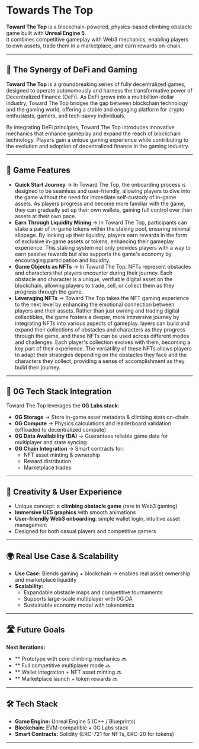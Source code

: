 # Towards The Top

**Toward The Top** is a blockchain-powered, physics-based climbing obstacle game built with **Unreal Engine 5**.  
It combines competitive gameplay with Web3 mechanics, enabling players to own assets, trade them in a marketplace, and earn rewards on-chain.

---

## 🔗 The Synergy of DeFi and Gaming 
**Toward The Top** is a groundbreaking series of fully decentralized games, designed to operate autonomously and harness the transformative power of Decentralized Finance (DeFi). As DeFi grows into a multibillion-dollar industry, Toward The Top bridges the gap between blockchain technology and the gaming world, offering a stable and engaging platform for crypto enthusiasts, gamers, and tech-savvy individuals.

By integrating DeFi principles, Toward The Top introduces innovative mechanics that enhance gameplay and expand the reach of blockchain technology. Players gain a unique gaming experience while contributing to the evolution and adoption of decentralized finance in the gaming industry.

---

## 🔗 Game Features

- **Quick Start Journey** → In Toward The Top, the onboarding process is designed to be seamless and user-friendly, allowing players to dive into the game without the need for immediate self-custody of in-game assets. As players progress and become more familiar with the game, they can gradually set up their own wallets, gaining full control over their assets at their own pace.
- **Earn Through Liquidity Mining** → In Toward The Top, participants can stake a pair of in-game tokens within the staking pool, ensuring minimal slippage. By locking up their liquidity, players earn rewards in the form of exclusive in-game assets or tokens, enhancing their gameplay experience. This staking system not only provides players with a way to earn passive rewards but also supports the game's economy by encouraging participation and liquidity.
- **Game Objects as NFTs** → In Toward The Top, NFTs represent obstacles and characters that players encounter during their journey. Each obstacle and character is a unique, verifiable digital asset on the blockchain, allowing players to trade, sell, or collect them as they progress through the game.
- **Leveraging NFTs** → Toward The Top takes the NFT gaming experience to the next level by enhancing the emotional connection between players and their assets. Rather than just owning and trading digital collectibles, the game fosters a deeper, more immersive journey by integrating NFTs into various aspects of gameplay. layers can build and expand their collections of obstacles and characters as they progress through the game, and these NFTs can be used across different modes and challenges. Each player's collection evolves with them, becoming a key part of their experience. The versatility of these NFTs allows players to adapt their strategies depending on the obstacles they face and the characters they collect, providing a sense of accomplishment as they build their journey.
    
---

## 🔗 0G Tech Stack Integration 
Toward The Top leverages the **0G Labs stack**:
- **0G Storage** → Store in-game asset metadata & climbing stats on-chain  
- **0G Compute** → Physics calculations and leaderboard validation (offloaded to decentralized compute)  
- **0G Data Availability (DA)** → Guarantees reliable game data for multiplayer and state syncing  
- **0G Chain Integration** → Smart contracts for:
  - NFT asset minting & ownership  
  - Reward distribution  
  - Marketplace trades  

---

## 🎨 Creativity & User Experience 
- Unique concept: a **climbing obstacle game** (rare in Web3 gaming)  
- **Immersive UE5 graphics** with smooth animations  
- **User-friendly Web3 onboarding**: simple wallet login, intuitive asset management  
- Designed for both casual players and competitive gamers  

---

## 🌍 Real Use Case & Scalability 
- **Use Case:** Blends gaming + blockchain → enables real asset ownership and marketplace liquidity  
- **Scalability:**  
  - Expandable obstacle maps and competitive tournaments  
  - Supports large-scale multiplayer with 0G DA  
  - Sustainable economy model with tokenomics  

---

## 🛣 Future Goals 
**Next Iterations:**
- ** Prototype with core climbing mechanics 🔜  
- ** Full competitive multiplayer mode 🔜 
- ** Wallet integration + NFT asset minting 🔜   
- ** Marketplace launch + token rewards 🔜  

---

## 🛠 Tech Stack
- **Game Engine:** Unreal Engine 5 (C++ / Blueprints)  
- **Blockchain:** EVM-compatible + 0G Labs stack  
- **Smart Contracts:** Solidity (ERC-721 for NFTs, ERC-20 for tokens)  

---
